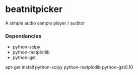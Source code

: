 beatnitpicker
=============

A simple audio sample player / auditor

### Dependancies

- python-scipy 
- python-matplotlib 
- python-gst

apt-get install python-scipy python-matplotlib python-gst0.10
